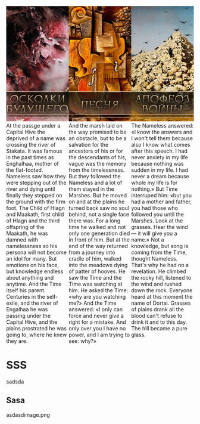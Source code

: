 <div style="width: 100%; display: grid; grid-template-columns: repeat(3, 1fr); margin: auto;">
    <a href="chapter_2.md">
        <img src="1.png">
    </a>
        <img src="2.png">
        <img src="3.png">
</div>
<div style="width: 100%; display: grid; grid-template-columns: repeat(3, 1fr);">
	<div style="float: left; margin-right: 2%;">
	At the passge under a Capital Hive the deprived of a name was crossing the river of Stakata. It was famous in the past times as Enghalhaa, mother of the flat-footed. Nameless saw how they were stepping out of the river and dying until finally they stepped on the ground with the firm foot.  
	The Child of Hlagn and Maakath, first child of Hlagn and the third offspring of the Maakath, he was damned with namelessness so his persona will not become an idol for many. But emotions on his face, but knowledge endless about anything and anytime. And the Time itself his parent.  
	Centuries in the self-exile, and the river of Engalhaa he was passing under the Capital Hive, and the plains prostrated he was going to, where he knew they are. 
	</div> 
	<div style=" float: left; margin-right: 2%;">
	And the marsh laid on the way promised to be an obstacle, but to be a salvation for the ancestors of his or for the descendants of his, vague was the memory from the timelessness. But they followed the Nameless and a lot of them stayed in the Marshes. But he moved on and at the plains he turned back saw no soul behind, not a single face there was.  
	For a long time he walked and not only one generation died in front of him. But at the end of the way returned from a journey into cradle of him, walked into the meadows dying of patter of hooves. He saw the Time and the Time was watching at him. He asked the Time: «why are you watching me?» And the Time answered: «I only can force and never give a right for a mistake. And only over you I have no power, and I am trying to see: why?» </div>
	<div style="float: left;">
	The Nameless answered: «I know the answers and I won't tell them because also I know what comes after this speech. I had never anxiety in my life because nothing was sudden in my life. I had never a dream because whole my life is for nothing.» But Time interruped him: «but you had a mother and father, you had those who followed you until the Marshes. Look at the grasses. Hear the wind — it will give you a name.»  
	Not a knowledge, but song is coming from the Time, thought Nameless. That's why he had no a revelation.  
	He climbed the rocky hill, listened to the wind and rushed down the rock. Everyone heard at this moment the name of Dortai. Grasses of plains drank all the blood can't refuse to drink it and to this day. The hill became a pure glass.
	</div>
</div>


# SSS
sadsda

## Sasa
asdasdimage.png